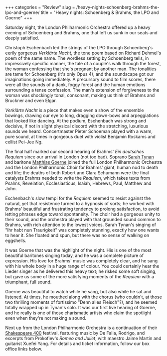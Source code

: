 +++
categories = "Review"
slug = /heavy-nights-schoenberg-brahms-the-lpo-and-goerne/
title = "Heavy nights: Schoenberg &amp; Brahms, the LPO and Goerne"
+++

Saturday night, the London Philharmonic Orchestra offered up a heavy evening of Schoenberg and Brahms, one that left us sunk in our seats and deeply satisfied.

Christoph Eschenbach led the strings of the LPO through Schoenberg's eerily gorgeous *Verklärte Nacht*, the tone poem based on Richard Dehmel's poem of the same name. The wordless setting by Schoenberg tells, in impressively specific manner, the tale of a couple's walk through the forest, the woman confessing that she's pregnant by another man. The tonalities are tame for Schoenberg (it's only Opus 4), and the soundscape got our imaginations going immediately. A precursory sound to film scores, there were all the sounds of a dank, foggy forest and the human emotions surrounding a tense confession. The man's extension of forgiveness to the woman was shockingly tonal, consonant, making us think of Brahms and Bruckner and even Elgar.

*Verklärte Nacht* is a piece that makes even a show of the ensemble bowings, drawing our eye to long, dragging down-bows and arpeggiations that looked like dancing. At the podium, Eschenbach was strong and decisive, if not in slight physical discord with the stretching, luxurious sounds we heard. Concertmaster Pieter Schoeman played with a warm, pure sound, at times in gorgeous duet with violist Benjamin Roskams and cellist Pei-Jee Ng.

The final half marked our second hearing of Brahms' *Ein deutsches Requiem* since our arrival in London (not too bad). Soprano [Sarah Tynan](/scene/people/sarah-tynan/) and baritone [Matthias Goerne](/scene/people/matthias-goerne/) joined the full London Philharmonic Orchestra and the London Philharmonic Choir for Brahms' giant, human nod to death and life; the deaths of both Robert and Clara Schumann were the final catalysts Brahms needed to write the *Requiem*, which takes texts from Psalms, Revelation, Ecclesiasticus, Isaiah, Hebrews, Paul, Matthew and John. 

Eschenbach's slow tempi for the *Requiem* seemed to resist against the natural, yet that resistence turned to a hypnosis of sorts; he worked with Brahms' beautiful and frustrating tendency to prolong satisfaction, to avoid letting phrases edge toward spontaneity. The choir had a gorgeous unity to their sound, and the orchestra played with that grounded sound common to Brahms, with rich attention to the lowest voices. Sarah Tynan's singing of "Ihr habt nun Traurigkeit" was completely stunning, exactly how one wants to hear it. She floated and spun, but there was no sense of walking on eggshells.

It was Goerne that was the highlight of the night. His is one of the most beautiful baritones singing today, and he was a complete picture of expression. His love for Brahms' music was completely clear, and he sang with his whole body in a huge range of colour. You could certainly hear the Lieder singer as he delivered this heavy text; he risked some soft singing, but gave us some of the more satisfying moments of the *Requiem* with a triumphant, full sound. 

Goerne was beautiful to watch while he sang, but also while he sat and listened. At times, he mouthed along with the chorus (who couldn't, at those two thrilling moments of fortissimo "Denn alles Fleisch"?), and he seemed totally wrapped up in Tynan's solo. It was our first live hearing of Goerne, and he really is one of those charismatic artists who claim the spotlight even when they're not making a sound.

Next up from the London Philharmonic Orchestra is a continuation of their [Shakespeare 400](http://www.lpo.org.uk/events/shakespeare.html) festival, featuring music by De Falla, Rodrigo, and excerpts from Prokofiev's *Romeo and Juliet*, with maestro Jaime Martín and guitarist Xuefei Yang. For details and ticket information, follow our box office links below.
